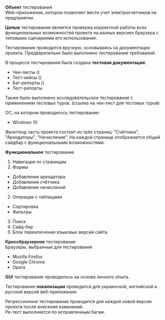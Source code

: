 <b>Объект</b> тестирования<br>
Web-приложение, которое позволяет вести учет электросчетчиков на предприятии.

<b>Целью</b> тестирования является проверка корректной работы всех функциональных возможностей проекта на разных версиях браузера с типовыми сценариями его использования.

Тестирование проводится вручную, основываясь на документации проекта. 
Предварительно было выполнено тестирование требований.

В процессе тестирования была создана <b>тестовая документация</b>:
- Чек-листы (<a href=""></a>)<br>
- Тест-кейсы (<a href=""></a>)<br>
- Баг-репорты (<a href="https://github.com/NikUrs/Mykola_Ursalov/tree/main/Diploma%20project%20_Counters_/%D0%91%D0%B0%D0%B3-%D1%80%D0%B5%D0%BF%D0%BE%D1%80%D1%82%D1%8B%20%2B%20%D0%B8%D0%BC%D0%BF%D1%80%D1%83%D0%B2%D0%BC%D0%B5%D0%BD%D1%82%D1%8B"></a>)<br>
- Тест-репорты 

Также было выполнено исследовательское тестирование с применением тестовых туров.
(ссылка на чек-лист для тестовых туров)

ОС, на котором проводилось тестирование:
- Windows 10

Фронтенд часть проекта состоит из трёх страниц: "Счётчики", "Арендаторы", "Начисления". На каждой странице отображается общий сайдбар с функциональными возможностями. 	

<b>Функциональное</b> тестирование
1. Навигация по страницам
1. Формы
- Добавление арендатора
- Добавления счётчика
- Добавление начислений
2. Операции с таблицами
- Сортировка
- Фильтры
3. Поиск
4. Сайд-бар 
5. Блок переключения языковых версий сайта. 

<b>Кроссбраузерное</b> тестирование<br>
Браузеры, выбранные для тестирования
- Mozilla Firefox
- Google Chrome
- Opera

<b>GUI</b> тестирование проводилось на основе личного опыта.

Тестирование <b>локализации</b> проводится для украинской, английской и русской версий веб-приложения. 




Регрессионное тестирование проводится для каждой новой версии проекта после внесения изменений. <br>
Ре-тест выполняется по исправленным багам. 



